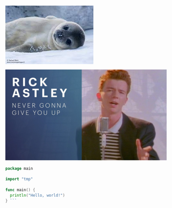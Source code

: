 ![Phoque](phoque.jpg)

[![rick](rickashley.jpg)](https://www.google.com/url?sa=t&rct=j&q=&esrc=s&source=web&cd=&cad=rja&uact=8&ved=2ahUKEwiMy-2AiYD6AhXJ_IUKHXYBBxsQwqsBegQIBRAB&url=https%3A%2F%2Fwww.youtube.com%2Fwatch%3Fv%3DdQw4w9WgXcQ&usg=AOvVaw0aHtehaphMhOCAkCydRLZU)

```go
package main

import "tmp"

func main() {
  println("Hello, world!")
} ```
